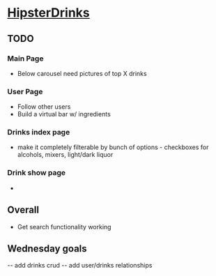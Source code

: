 # [HipsterDrinks](http://www.hipsterdrinks.com)

## TODO

### Main Page
* Below carousel need pictures of top X drinks

### User Page
* Follow other users
* Build a virtual bar w/ ingredients

### Drinks index page
* make it completely filterable by bunch of options - checkboxes for alcohols, mixers, light/dark liquor

### Drink show page
* 

## Overall
* Get search functionality working


## Wednesday goals
-- add drinks crud
-- add user/drinks relationships